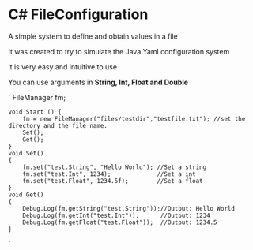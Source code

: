 # C# FileConfiguration
A simple system to define and obtain values in a file

It was created to try to simulate the Java Yaml configuration system

it is very easy and intuitive to use

You can use arguments in **String, Int, Float and Double**

`
    FileManager fm;

    void Start () {
        fm = new FileManager("files/testdir","testfile.txt"); //set the directory and the file name.
        Set();
        Get();
    }
    void Set()
    {
        fm.set("test.String", "Hello World"); //Set a string
        fm.set("test.Int", 1234);             //Set a int
        fm.set("test.Float", 1234.5f);        //Set a float
    }
    void Get()
    {
        Debug.Log(fm.getString("test.String"));//Output: Hello World
        Debug.Log(fm.getInt("test.Int"));      //Output: 1234
        Debug.Log(fm.getFloat("test.Float"));  //Output: 1234.5
    }  
`
